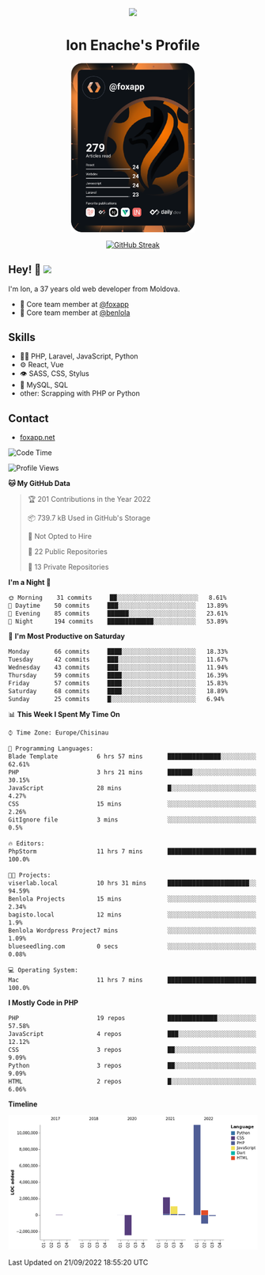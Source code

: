 <div id="header" align="center">
  <img src="https://media.giphy.com/media/M9gbBd9nbDrOTu1Mqx/giphy.gif" width="100"/>
	<h1>Ion Enache's Profile</h1>
</div>
<div align="center">
	<a href="https://app.daily.dev/foxapp"><img src="https://github.com/foxapp/foxapp/blob/master/devcard.svg" width="250" alt="Ion Enache's Dev Card"/></a>
</div>


<div align="center">
	
[![GitHub Streak](http://github-readme-streak-stats.herokuapp.com?user=foxapp&hide_border=true&date_format=M%20j%5B%2C%20Y%5D)](https://git.io/streak-stats)
	
</div>


## Hey! 👋 <img src="https://media.giphy.com/media/hvRJCLFzcasrR4ia7z/giphy.gif" width="30px"/>
I'm Ion, a 37 years old web developer from Moldova.


- 👥 Core team member at [@foxapp](https://github.com/foxapp)
- 👥 Core team member at [@benlola](https://github.com/benlola)

## Skills
- 👨‍💻 PHP, Laravel, JavaScript, Python
- ⚙️ React, Vue
- 👁️ SASS, CSS, Stylus
- 💽 MySQL, SQL
- other: Scrapping with PHP or Python

## Contact
- [foxapp.net](https://www.foxapp.net)

<!--START_SECTION:waka-->
![Code Time](http://img.shields.io/badge/Code%20Time-972%20hrs%2038%20mins-blue)

![Profile Views](http://img.shields.io/badge/Profile%20Views-0-blue)

**🐱 My GitHub Data** 

> 🏆 201 Contributions in the Year 2022
 > 
> 📦 739.7 kB Used in GitHub's Storage 
 > 
> 🚫 Not Opted to Hire
 > 
> 📜 22 Public Repositories 
 > 
> 🔑 13 Private Repositories  
 > 
**I'm a Night 🦉** 

```text
🌞 Morning    31 commits     ██░░░░░░░░░░░░░░░░░░░░░░░   8.61% 
🌆 Daytime    50 commits     ███░░░░░░░░░░░░░░░░░░░░░░   13.89% 
🌃 Evening    85 commits     ██████░░░░░░░░░░░░░░░░░░░   23.61% 
🌙 Night      194 commits    █████████████░░░░░░░░░░░░   53.89%

```
📅 **I'm Most Productive on Saturday** 

```text
Monday       66 commits     ████░░░░░░░░░░░░░░░░░░░░░   18.33% 
Tuesday      42 commits     ███░░░░░░░░░░░░░░░░░░░░░░   11.67% 
Wednesday    43 commits     ███░░░░░░░░░░░░░░░░░░░░░░   11.94% 
Thursday     59 commits     ████░░░░░░░░░░░░░░░░░░░░░   16.39% 
Friday       57 commits     ████░░░░░░░░░░░░░░░░░░░░░   15.83% 
Saturday     68 commits     ████░░░░░░░░░░░░░░░░░░░░░   18.89% 
Sunday       25 commits     █░░░░░░░░░░░░░░░░░░░░░░░░   6.94%

```


📊 **This Week I Spent My Time On** 

```text
⌚︎ Time Zone: Europe/Chisinau

💬 Programming Languages: 
Blade Template           6 hrs 57 mins       ███████████████░░░░░░░░░░   62.61% 
PHP                      3 hrs 21 mins       ███████░░░░░░░░░░░░░░░░░░   30.15% 
JavaScript               28 mins             █░░░░░░░░░░░░░░░░░░░░░░░░   4.27% 
CSS                      15 mins             ░░░░░░░░░░░░░░░░░░░░░░░░░   2.26% 
GitIgnore file           3 mins              ░░░░░░░░░░░░░░░░░░░░░░░░░   0.5%

🔥 Editors: 
PhpStorm                 11 hrs 7 mins       █████████████████████████   100.0%

🐱‍💻 Projects: 
viserlab.local           10 hrs 31 mins      ███████████████████████░░   94.59% 
Benlola Projects         15 mins             ░░░░░░░░░░░░░░░░░░░░░░░░░   2.34% 
bagisto.local            12 mins             ░░░░░░░░░░░░░░░░░░░░░░░░░   1.9% 
Benlola Wordpress Project7 mins              ░░░░░░░░░░░░░░░░░░░░░░░░░   1.09% 
blueseedling.com         0 secs              ░░░░░░░░░░░░░░░░░░░░░░░░░   0.08%

💻 Operating System: 
Mac                      11 hrs 7 mins       █████████████████████████   100.0%

```

**I Mostly Code in PHP** 

```text
PHP                      19 repos            ██████████████░░░░░░░░░░░   57.58% 
JavaScript               4 repos             ███░░░░░░░░░░░░░░░░░░░░░░   12.12% 
CSS                      3 repos             ██░░░░░░░░░░░░░░░░░░░░░░░   9.09% 
Python                   3 repos             ██░░░░░░░░░░░░░░░░░░░░░░░   9.09% 
HTML                     2 repos             █░░░░░░░░░░░░░░░░░░░░░░░░   6.06%

```


**Timeline**

![Chart not found](https://raw.githubusercontent.com/foxapp/foxapp/master/charts/bar_graph.png) 


 Last Updated on 21/09/2022 18:55:20 UTC
<!--END_SECTION:waka-->
